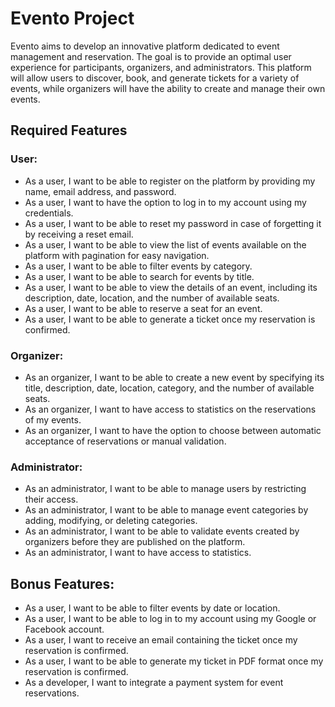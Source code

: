 # Evento Project

Evento aims to develop an innovative platform dedicated to event management and reservation. The goal is to provide an optimal user experience for participants, organizers, and administrators. This platform will allow users to discover, book, and generate tickets for a variety of events, while organizers will have the ability to create and manage their own events.

## Required Features

### User:

- As a user, I want to be able to register on the platform by providing my name, email address, and password.
- As a user, I want to have the option to log in to my account using my credentials.
- As a user, I want to be able to reset my password in case of forgetting it by receiving a reset email.
- As a user, I want to be able to view the list of events available on the platform with pagination for easy navigation.
- As a user, I want to be able to filter events by category.
- As a user, I want to be able to search for events by title.
- As a user, I want to be able to view the details of an event, including its description, date, location, and the number of available seats.
- As a user, I want to be able to reserve a seat for an event.
- As a user, I want to be able to generate a ticket once my reservation is confirmed.

### Organizer:

- As an organizer, I want to be able to create a new event by specifying its title, description, date, location, category, and the number of available seats.
- As an organizer, I want to have access to statistics on the reservations of my events.
- As an organizer, I want to have the option to choose between automatic acceptance of reservations or manual validation.

### Administrator:

- As an administrator, I want to be able to manage users by restricting their access.
- As an administrator, I want to be able to manage event categories by adding, modifying, or deleting categories.
- As an administrator, I want to be able to validate events created by organizers before they are published on the platform.
- As an administrator, I want to have access to statistics.

## Bonus Features:

- As a user, I want to be able to filter events by date or location.
- As a user, I want to be able to log in to my account using my Google or Facebook account.
- As a user, I want to receive an email containing the ticket once my reservation is confirmed.
- As a user, I want to be able to generate my ticket in PDF format once my reservation is confirmed.
- As a developer, I want to integrate a payment system for event reservations.
